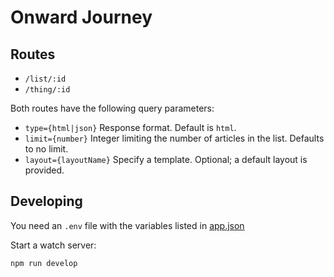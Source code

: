 # Onward Journey

## Routes

- `/list/:id`
- `/thing/:id`

Both routes have the following query parameters:

- `type={html|json}` Response format. Default is `html`.
- `limit={number}` Integer limiting the number of articles in the list. Defaults to no limit.
- `layout={layoutName}` Specify a template. Optional; a default layout is provided.

## Developing

You need an `.env` file with the variables listed in [app.json](./app.json)

Start a watch server:

```
npm run develop
```
